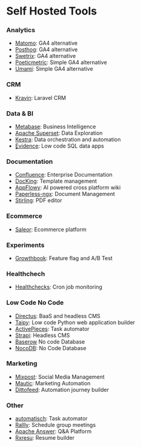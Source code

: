 # Self Hosted Tools

### Analytics

* [Matomo](https://matomo.org/): GA4 alternative
* [Posthog](https://posthog.com/): GA4 alternative
* [Swetrix](http://swetrix.com): GA4 alternative
* [Poeticmetric](https://www.poeticmetric.com/): Simple GA4 alternative
* [Umami](https://umami.is/): Simple GA4 alternative

### CRM

* [Krayin](https://krayincrm.com/): Laravel CRM

### Data & BI

* [Metabase](https://www.metabase.com/): Business Intelligence
* [Apache Superset](https://superset.apache.org/): Data Exploration
* [Kestra](https://kestra.io/): Data orchestration and automation
* ٍ[Evidence](https://evidence.dev/): Low code SQL data apps

### Documentation

* [Confluence](https://www.atlassian.com/software/confluence): Enterprise Documentation
* [DocKing](https://docking.shipsaas.tech/): Template management
* [AppFlowy](https://www.appflowy.io/): AI powered cross platform wiki
* [Paperless-ngx](https://docs.paperless-ngx.com/): Document Management
* [Stirling](https://github.com/Stirling-Tools/Stirling-PDF): PDF editor

### Ecommerce

* [Saleor](https://saleor.io/): Ecommerce platform

### Experiments

* [Growthbook](https://www.growthbook.io/): Feature flag and A/B Test

### Healthchech

* [Healthchecks](https://healthchecks.io/): Cron job monitoring

### Low Code No Code

* [Directus](https://directus.io/): BaaS and headless CMS
* [Taipy](https://www.taipy.io/): Low code Python web application builder
* [ActivePieces](https://www.activepieces.com/): Task automator
* [Strapi](https://strapi.io/): Headless CMS
* [Baserow](https://baserow.io/) No code Database
* [NocoDB](https://nocodb.com/): No Code Database

### Marketing

* [Mixpost](https://mixpost.app/): Social Media Management
* [Mautic](https://www.mautic.org/): Marketing Automation
* [Dittofeed](https://dittofeed.com/): Automation journey builder

### Other

* [automatisch](https://automatisch.io/): Task automator
* [Rallly](https://rallly.co/): Schedule group meetings
* [Apache Answer](https://answer.apache.org/): Q&A Platform
* [Rxresu](https://rxresu.me/): Resume builder
